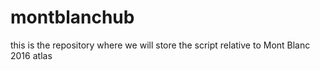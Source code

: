 # montblanchub
this is the repository where we will store the script relative to Mont Blanc 2016 atlas
